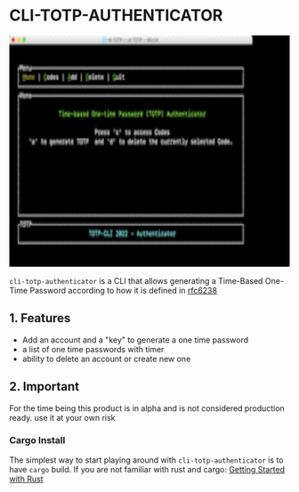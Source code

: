 # CLI-TOTP-AUTHENTICATOR

<img src="./assets/demo.gif" alt="Demo" width="720" height="416">

`cli-totp-authenticator` is a CLI that allows generating a Time-Based One-Time Password according to how it is defined in [rfc6238](https://datatracker.ietf.org/doc/html/rfc6238)  


## 1. <a name="features"></a> Features 

- Add an account and a "key" to generate a one time password 
- a list of one time passwords with timer 
- ability to delete an account or create new one 


## 2. <a name="Important"></a> Important 
For the time being this product is in alpha and is not considered production ready. use it at your own risk 


### Cargo Install

The simplest way to start playing around with `cli-totp-authenticator` is to have `cargo` build. If you are not familiar with rust and cargo: [Getting Started with Rust](https://doc.rust-lang.org/book/ch01-00-getting-started.html)





